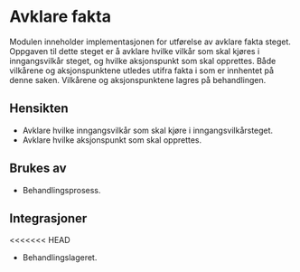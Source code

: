 # Avklare fakta

Modulen inneholder implementasjonen for utførelse av avklare fakta steget. Oppgaven til dette steget er å avklare hvilke vilkår som skal kjøres i inngangsvilkår steget, og hvilke aksjonspunkt som skal opprettes. Både vilkårene og aksjonspunktene utledes utifra fakta i som er innhentet på denne saken. Vilkårene og aksjonspunktene lagres på behandlingen.


## Hensikten

* Avklare hvilke inngangsvilkår som skal kjøre i inngangsvilkårsteget.
* Avklare hvilke aksjonspunkt som skal opprettes.

## Brukes av

* Behandlingsprosess.

## Integrasjoner

<<<<<<< HEAD
* Behandlingslageret.
